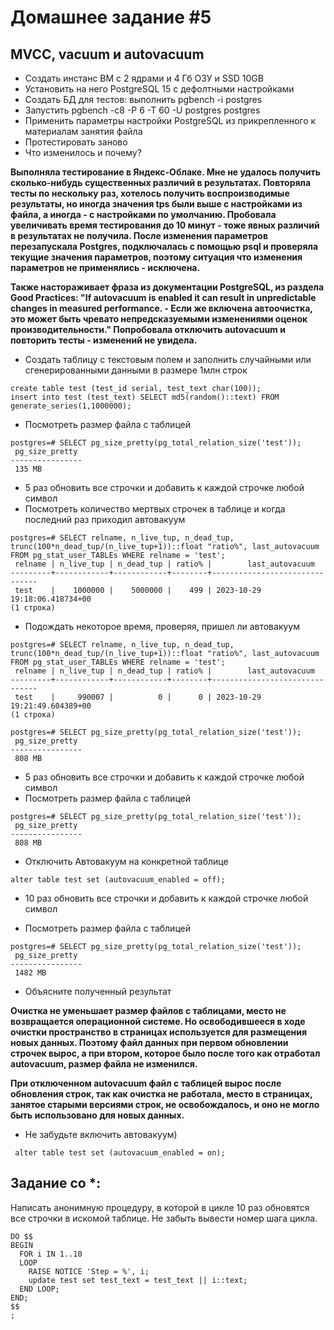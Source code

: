# Домашнее задание #5

## MVCC, vacuum и autovacuum


- Создать инстанс ВМ с 2 ядрами и 4 Гб ОЗУ и SSD 10GB
- Установить на него PostgreSQL 15 с дефолтными настройками
- Создать БД для тестов: выполнить pgbench -i postgres
- Запустить pgbench -c8 -P 6 -T 60 -U postgres postgres
- Применить параметры настройки PostgreSQL из прикрепленного к материалам занятия файла
- Протестировать заново
- Что изменилось и почему?

**Выполняла тестирование в Яндекс-Облаке. Мне не удалось получить сколько-нибудь существенных различий в результатах. Повторяла тесты по нескольку раз, хотелось получить воспроизводимые результаты, но иногда значения tps были выше с настройками из файла, а иногда - с настройками по умолчанию. Пробовала увеличивать время тестирования до 10 минут - тоже явных различий в результатах не получила.
После изменения параметров перезапускала Postgres, подключалась с помощью psql и проверяла текущие значения параметров, поэтому ситуация что изменения параметров не применялись - исключена.**

**Также настораживает фраза из документации PostgreSQL, из раздела Good Practices: "If autovacuum is enabled it can result in unpredictable changes in measured performance. - Если же включена автоочистка, это может быть чревато непредсказуемыми изменениями оценок производительности." Попробовала отключить autovacuum и повторить тесты - изменений не увидела.**


- Создать таблицу с текстовым полем и заполнить случайными или сгенерированными данными в размере 1млн строк
```
create table test (test_id serial, test_text char(100));
insert into test (test_text) SELECT md5(random()::text) FROM generate_series(1,1000000);
```
- Посмотреть размер файла с таблицей
```
postgres=# SELECT pg_size_pretty(pg_total_relation_size('test'));
 pg_size_pretty 
----------------
 135 MB
```
- 5 раз обновить все строчки и добавить к каждой строчке любой символ
- Посмотреть количество мертвых строчек в таблице и когда последний раз приходил автовакуум
```
postgres=# SELECT relname, n_live_tup, n_dead_tup, trunc(100*n_dead_tup/(n_live_tup+1))::float "ratio%", last_autovacuum FROM pg_stat_user_TABLEs WHERE relname = 'test';
 relname | n_live_tup | n_dead_tup | ratio% |        last_autovacuum        
---------+------------+------------+--------+-------------------------------
 test    |    1000000 |    5000000 |    499 | 2023-10-29 19:18:06.418734+00
(1 строка)

```
- Подождать некоторое время, проверяя, пришел ли автовакуум
```
postgres=# SELECT relname, n_live_tup, n_dead_tup, trunc(100*n_dead_tup/(n_live_tup+1))::float "ratio%", last_autovacuum FROM pg_stat_user_TABLEs WHERE relname = 'test';
 relname | n_live_tup | n_dead_tup | ratio% |        last_autovacuum        
---------+------------+------------+--------+-------------------------------
 test    |     990007 |          0 |      0 | 2023-10-29 19:21:49.604389+00
(1 строка)

postgres=# SELECT pg_size_pretty(pg_total_relation_size('test'));
 pg_size_pretty 
----------------
 808 MB
```

- 5 раз обновить все строчки и добавить к каждой строчке любой символ
- Посмотреть размер файла с таблицей
```
postgres=# SELECT pg_size_pretty(pg_total_relation_size('test'));
 pg_size_pretty 
----------------
 808 MB

```
- Отключить Автовакуум на конкретной таблице
```
alter table test set (autovacuum_enabled = off);
```
- 10 раз обновить все строчки и добавить к каждой строчке любой символ

- Посмотреть размер файла с таблицей
```
postgres=# SELECT pg_size_pretty(pg_total_relation_size('test'));
 pg_size_pretty 
----------------
 1482 MB
```

- Объясните полученный результат

**Очистка не уменьшает размер файлов с таблицами, место не возвращается операционной системе. Но освободившееся в ходе очистки пространство в страницах используется для размещения новых данных. Поэтому файл данных при первом обновлении строчек вырос, а при втором, которое было после того как отработал autovacuum, размер файла не изменился.**

**При отключенном autovacuum файл с таблицей вырос после обновления строк, так как очистка не работала, место в страницах, занятое старыми версиями строк, не освобождалось, и оно не могло быть использовано для новых данных.**

- Не забудьте включить автовакуум)
```
 alter table test set (autovacuum_enabled = on);
```
    
## Задание со *:
Написать анонимную процедуру, в которой в цикле 10 раз обновятся все строчки в искомой таблице.
Не забыть вывести номер шага цикла.
```
DO $$
BEGIN
  FOR i IN 1..10
  LOOP
    RAISE NOTICE 'Step = %', i;
	update test set test_text = test_text || i::text;
  END LOOP;
END;
$$
;
```

